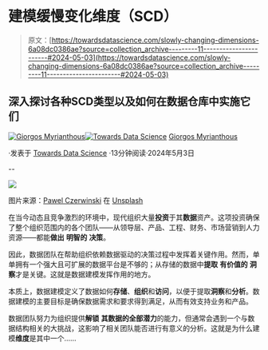 # 建模缓慢变化维度（SCD）

> 原文：[https://towardsdatascience.com/slowly-changing-dimensions-6a08dc0386ae?source=collection_archive---------11-----------------------#2024-05-03](https://towardsdatascience.com/slowly-changing-dimensions-6a08dc0386ae?source=collection_archive---------11-----------------------#2024-05-03)

## 深入探讨各种SCD类型以及如何在数据仓库中实施它们

[](https://gmyrianthous.medium.com/?source=post_page---byline--6a08dc0386ae--------------------------------)[![Giorgos Myrianthous](../Images/ff4b116e4fb9a095ce45eb064fde5af3.png)](https://gmyrianthous.medium.com/?source=post_page---byline--6a08dc0386ae--------------------------------)[](https://towardsdatascience.com/?source=post_page---byline--6a08dc0386ae--------------------------------)[![Towards Data Science](../Images/a6ff2676ffcc0c7aad8aaf1d79379785.png)](https://towardsdatascience.com/?source=post_page---byline--6a08dc0386ae--------------------------------) [Giorgos Myrianthous](https://gmyrianthous.medium.com/?source=post_page---byline--6a08dc0386ae--------------------------------)

·发表于 [Towards Data Science](https://towardsdatascience.com/?source=post_page---byline--6a08dc0386ae--------------------------------) ·13分钟阅读·2024年5月3日

--

![](../Images/d8d89faa80eee3a7bdfeb486bb64db8b.png)

图片来源：[Pawel Czerwinski](https://unsplash.com/@pawel_czerwinski?utm_content=creditCopyText&utm_medium=referral&utm_source=unsplash) 在 [Unsplash](https://unsplash.com/photos/pink-and-white-abstract-painting-0UMy_4q6QQE?utm_content=creditCopyText&utm_medium=referral&utm_source=unsplash)

在当今动态且竞争激烈的环境中，现代组织大量**投资**于其**数据**资产。这项投资确保了整个组织范围内的各个团队——从领导层、产品、工程、财务、市场营销到人力资源——都能**做出** **明智的** **决策**。

因此，数据团队在帮助组织依赖数据驱动的决策过程中发挥着关键作用。然而，单单拥有一个强大且可扩展的数据平台是不够的；从存储的数据中**提取** **有价值的** **洞察**才是关键。这就是数据建模发挥作用的地方。

本质上，数据建模定义了数据如何**存储**、**组织**和**访问**，以便于提取**洞察**和**分析**。数据建模的主要目标是确保数据需求和要求得到满足，从而有效支持业务和产品。

数据团队努力为组织提供**解锁** **其数据的全部潜力**的能力，但通常会遇到一个与数据结构相关的大挑战，这影响了相关团队能否进行有意义的分析。这就是为什么建模**维度**是其中一个……
